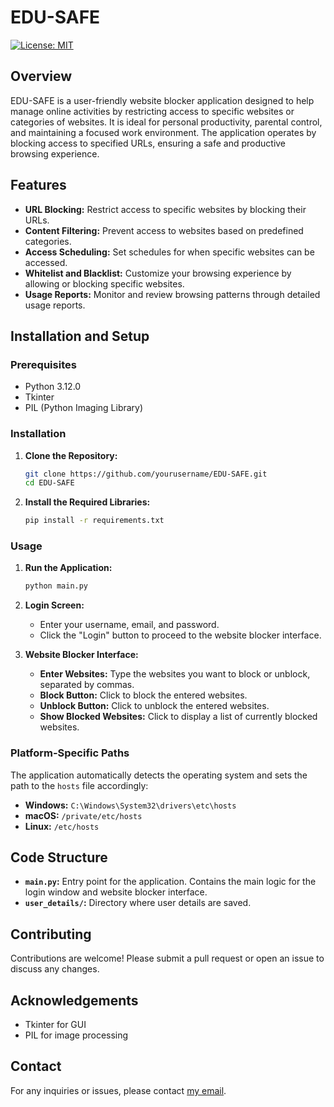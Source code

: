 # EDU-SAFE

[![License: MIT](https://img.shields.io/badge/License-MIT-yellow.svg)](https://opensource.org/licenses/MIT)

## Overview

EDU-SAFE is a user-friendly website blocker application designed to help manage online activities by restricting access to specific websites or categories of websites. It is ideal for personal productivity, parental control, and maintaining a focused work environment. The application operates by blocking access to specified URLs, ensuring a safe and productive browsing experience.

## Features

- **URL Blocking:** Restrict access to specific websites by blocking their URLs.
- **Content Filtering:** Prevent access to websites based on predefined categories.
- **Access Scheduling:** Set schedules for when specific websites can be accessed.
- **Whitelist and Blacklist:** Customize your browsing experience by allowing or blocking specific websites.
- **Usage Reports:** Monitor and review browsing patterns through detailed usage reports.

## Installation and Setup

### Prerequisites

- Python 3.12.0
- Tkinter
- PIL (Python Imaging Library)

### Installation

1. **Clone the Repository:**
    ```bash
    git clone https://github.com/yourusername/EDU-SAFE.git
    cd EDU-SAFE
    ```

2. **Install the Required Libraries:**
    ```bash
    pip install -r requirements.txt
    ```

### Usage

1. **Run the Application:**
    ```bash
    python main.py
    ```

2. **Login Screen:**
    - Enter your username, email, and password.
    - Click the "Login" button to proceed to the website blocker interface.

3. **Website Blocker Interface:**
    - **Enter Websites:** Type the websites you want to block or unblock, separated by commas.
    - **Block Button:** Click to block the entered websites.
    - **Unblock Button:** Click to unblock the entered websites.
    - **Show Blocked Websites:** Click to display a list of currently blocked websites.

### Platform-Specific Paths

The application automatically detects the operating system and sets the path to the `hosts` file accordingly:

- **Windows:** `C:\Windows\System32\drivers\etc\hosts`
- **macOS:** `/private/etc/hosts`
- **Linux:** `/etc/hosts`

## Code Structure

- **`main.py`:** Entry point for the application. Contains the main logic for the login window and website blocker interface.
- **`user_details/`:** Directory where user details are saved.

## Contributing

Contributions are welcome! Please submit a pull request or open an issue to discuss any changes.

## Acknowledgements

- Tkinter for GUI
- PIL for image processing

## Contact

For any inquiries or issues, please contact [my email](mailto:djeevanmourya@gmail.com).
